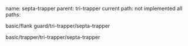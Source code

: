 name: septa-trapper
parent: tri-trapper
current path: not implemented
all paths:

  basic/flank guard/tri-trapper/septa-trapper

  basic/trapper/tri-trapper/septa-trapper
